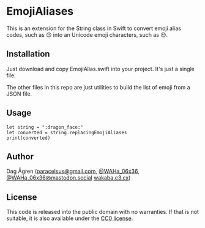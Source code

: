 # EmojiAliases #

This is an extension for the String class in Swift to convert emoji alias codes,
such as :heart_eyes: into an Unicode emoji characters, such as 😍.

## Installation ##

Just download and copy EmojiAlias.swift into your project. It's just a single file.

The other files in this repo are just utilities to build the list of emoji from a JSON
file.

## Usage ##

    let string = ":dragon_face:"
    let converted = string.replacingEmojiAliases
    print(converted)

## Author ##

Dag Ågren ([paracelsus@gmail.com](mailto:paracelsus@gmail.com),
[@WAHa_06x36](https://twitter.com/WAHa_06x36),
[@WAHa_06x36@mastodon.social](https://mastodon.social/@WAHa_06x36)
[wakaba.c3.cx](http://wakaba.c3.cx/))

## License ##

This code is released into the public domain with no warranties. If that
is not suitable, it is also available under the
[CC0 license](http://creativecommons.org/publicdomain/zero/1.0/).
